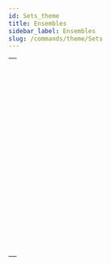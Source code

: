 ```yaml
---
id: Sets_theme
title: Ensembles
sidebar_label: Ensembles
slug: /commands/theme/Sets
---
```


|                                                                                                                 |
| --------------------------------------------------------------------------------------------------------------- |
| [<!-- INCLUDE #_command_.ADD TO SET.Syntax -->](../../commands-legacy/add-to-set.md)<br/>                       |
| [<!-- INCLUDE #_command_.CLEAR SET.Syntax -->](../../commands-legacy/clear-set.md)<br/>                         |
| [<!-- INCLUDE #_command_.COPY SET.Syntax -->](../../commands-legacy/copy-set.md)<br/>                           |
| [<!-- INCLUDE #_command_.CREATE EMPTY SET.Syntax -->](../../commands-legacy/create-empty-set.md)<br/>           |
| [<!-- INCLUDE #_command_.CREATE SET.Syntax -->](../../commands-legacy/create-set.md)<br/>                       |
| [<!-- INCLUDE #_command_.CREATE SET FROM ARRAY.Syntax -->](../../commands-legacy/create-set-from-array.md)<br/> |
| [<!-- INCLUDE #_command_.DIFFERENCE.Syntax -->](../../commands-legacy/difference.md)<br/>                       |
| [<!-- INCLUDE #_command_.INTERSECTION.Syntax -->](../../commands-legacy/intersection.md)<br/>                   |
| [<!-- INCLUDE #_command_.Is in set.Syntax -->](../../commands-legacy/is-in-set.md)<br/>                         |
| [<!-- INCLUDE #_command_.LOAD SET.Syntax -->](../../commands-legacy/load-set.md)<br/>                           |
| [<!-- INCLUDE #_command_.Records in set.Syntax -->](../../commands-legacy/records-in-set.md)<br/>               |
| [<!-- INCLUDE #_command_.REMOVE FROM SET.Syntax -->](../../commands-legacy/remove-from-set.md)<br/>             |
| [<!-- INCLUDE #_command_.SAVE SET.Syntax -->](../../commands-legacy/save-set.md)<br/>                           |
| [<!-- INCLUDE #_command_.UNION.Syntax -->](../../commands-legacy/union.md)<br/>                                 |
| [<!-- INCLUDE #_command_.USE SET.Syntax -->](../../commands-legacy/use-set.md)<br/>                             |
